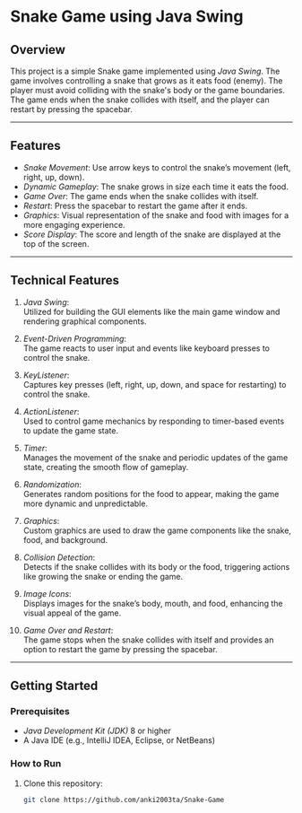 # Snake Game using Java Swing  

## Overview  
This project is a simple Snake game implemented using *Java Swing*. The game involves controlling a snake that grows as it eats food (enemy). The player must avoid colliding with the snake's body or the game boundaries. The game ends when the snake collides with itself, and the player can restart by pressing the spacebar.

---

## Features  

- *Snake Movement*: Use arrow keys to control the snake’s movement (left, right, up, down).
- *Dynamic Gameplay*: The snake grows in size each time it eats the food.
- *Game Over*: The game ends when the snake collides with itself.
- *Restart*: Press the spacebar to restart the game after it ends.
- *Graphics*: Visual representation of the snake and food with images for a more engaging experience.
- *Score Display*: The score and length of the snake are displayed at the top of the screen.

---

## Technical Features  

1. *Java Swing*:  
   Utilized for building the GUI elements like the main game window and rendering graphical components.

2. *Event-Driven Programming*:  
   The game reacts to user input and events like keyboard presses to control the snake.

3. *KeyListener*:  
   Captures key presses (left, right, up, down, and space for restarting) to control the snake.

4. *ActionListener*:  
   Used to control game mechanics by responding to timer-based events to update the game state.

5. *Timer*:  
   Manages the movement of the snake and periodic updates of the game state, creating the smooth flow of gameplay.

6. *Randomization*:  
   Generates random positions for the food to appear, making the game more dynamic and unpredictable.

7. *Graphics*:  
   Custom graphics are used to draw the game components like the snake, food, and background.

8. *Collision Detection*:  
   Detects if the snake collides with its body or the food, triggering actions like growing the snake or ending the game.

9. *Image Icons*:  
   Displays images for the snake’s body, mouth, and food, enhancing the visual appeal of the game.

10. *Game Over and Restart*:  
   The game stops when the snake collides with itself and provides an option to restart the game by pressing the spacebar.

---

## Getting Started  

### Prerequisites  
- *Java Development Kit (JDK)* 8 or higher  
- A Java IDE (e.g., IntelliJ IDEA, Eclipse, or NetBeans)  

### How to Run  

1. Clone this repository:  
   ```bash  
   git clone https://github.com/anki2003ta/Snake-Game
